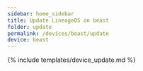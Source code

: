 ```yaml
---
sidebar: home_sidebar
title: Update LineageOS on beast
folder: update
permalink: /devices/beast/update
device: beast
---
```

{% include templates/device_update.md %}
